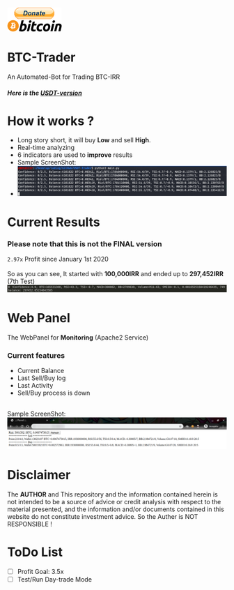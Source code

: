 [![bitcoin-black](imgs/donate.png)](https://www.blockchain.com/btc/address/1LQKZHNSzBZeEc7tkdz3McpQkJDsreaHLN)
# BTC-Trader
An Automated-Bot for Trading BTC-IRR
##### Here is the [USDT-version](../../tree/8a3710a16ada218aeb913ec9d61538ca65190a5e)
# How it works ?
- Long story short, it will buy **Low** and sell **High**.
- Real-time analyzing
- 6 indicators are used to **improve** results
- Sample ScreenShot:
- <img src="imgs/run.png">
# Current Results
### Please note that this is not the FINAL version
`2.97x` Profit since January 1st 2020
<br>
<br>
So as you can see, It started with **100,000IRR** and ended up to **297,452IRR** (7th Test)
<img src="imgs/test7.png">

# Web Panel
The WebPanel for **Monitoring** (Apache2 Service)

### Current features
- Current Balance
- Last Sell/Buy log
- Last Activity
- Sell/Buy process is down
<br>
Sample ScreenShot:
<img src="imgs/web.png">

# Disclaimer
The **AUTHOR** and This repository and the information contained herein is not intended to be a source of advice or credit analysis with respect to the material presented, and the information and/or documents contained in this website do not constitute investment advice. So the Auther is NOT RESPONSIBLE !
# ToDo List
- [ ] Profit Goal: 3.5x
- [ ] Test/Run Day-trade Mode